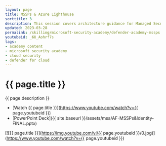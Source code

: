 ```yaml
---
layout: page
title: MSSPs & Azure Lighthouse
sorttitle: 3
description: This session covers architecture guidance for Managed Security Service Providers (MSSPs) focusing on identity, delegation of access, and permissions. Additionally, analyze guidance on GDAP vs B2B for tenant level access and Azure Lighthouse configuration for subscription/resource level access.
updated: 2023-03-28
permalink: /skilling/microsoft-security-academy/defender-academy-mssps
youtubeid: _6U_Aohrf7s
tags: 
- academy content
- microsoft security academy
- cloud security
- defender for cloud
---
```


# {{ page.title }}

{{ page.description }}

* [Watch {{ page.title }}](https://www.youtube.com/watch?v={{ page.youtubeid }})
* [PowerPoint Deck]({{ site.baseurl }}/assets/msa/AF-MSSPs&Identity-FINAL.pptx)

[![{{ page.title }}](https://img.youtube.com/vi/{{ page.youtubeid }}/0.jpg)](https://www.youtube.com/watch?v={{ page.youtubeid }})